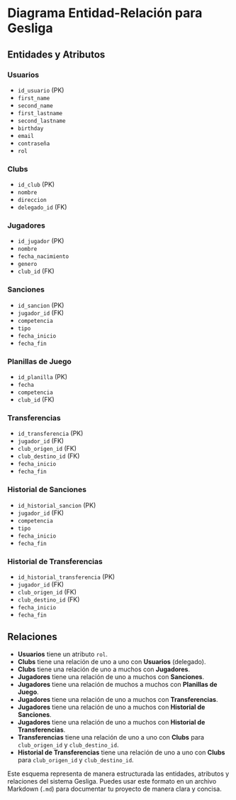 # Diagrama Entidad-Relación para Gesliga

## Entidades y Atributos

### Usuarios
- `id_usuario` (PK)
- `first_name`
- `second_name`
- `first_lastname`
- `second_lastname`
- `birthday`
- `email`
- `contraseña`
- `rol`

### Clubs
- `id_club` (PK)
- `nombre`
- `direccion`
- `delegado_id` (FK)

### Jugadores
- `id_jugador` (PK)
- `nombre`
- `fecha_nacimiento`
- `genero`
- `club_id` (FK)

### Sanciones
- `id_sancion` (PK)
- `jugador_id` (FK)
- `competencia`
- `tipo`
- `fecha_inicio`
- `fecha_fin`

### Planillas de Juego
- `id_planilla` (PK)
- `fecha`
- `competencia`
- `club_id` (FK)

### Transferencias
- `id_transferencia` (PK)
- `jugador_id` (FK)
- `club_origen_id` (FK)
- `club_destino_id` (FK)
- `fecha_inicio`
- `fecha_fin`

### Historial de Sanciones
- `id_historial_sancion` (PK)
- `jugador_id` (FK)
- `competencia`
- `tipo`
- `fecha_inicio`
- `fecha_fin`

### Historial de Transferencias
- `id_historial_transferencia` (PK)
- `jugador_id` (FK)
- `club_origen_id` (FK)
- `club_destino_id` (FK)
- `fecha_inicio`
- `fecha_fin`

## Relaciones

- **Usuarios** tiene un atributo `rol`.
- **Clubs** tiene una relación de uno a uno con **Usuarios** (delegado).
- **Clubs** tiene una relación de uno a muchos con **Jugadores**.
- **Jugadores** tiene una relación de uno a muchos con **Sanciones**.
- **Jugadores** tiene una relación de muchos a muchos con **Planillas de Juego**.
- **Jugadores** tiene una relación de uno a muchos con **Transferencias**.
- **Jugadores** tiene una relación de uno a muchos con **Historial de Sanciones**.
- **Jugadores** tiene una relación de uno a muchos con **Historial de Transferencias**.
- **Transferencias** tiene una relación de uno a uno con **Clubs** para `club_origen_id` y `club_destino_id`.
- **Historial de Transferencias** tiene una relación de uno a uno con **Clubs** para `club_origen_id` y `club_destino_id`.

Este esquema representa de manera estructurada las entidades, atributos y relaciones del sistema Gesliga. Puedes usar este formato en un archivo Markdown (`.md`) para documentar tu proyecto de manera clara y concisa.